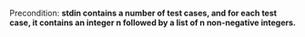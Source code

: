 Precondition: **stdin contains a number of test cases, and for each test case, it contains an integer n followed by a list of n non-negative integers.**